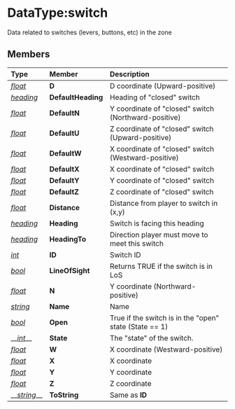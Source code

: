# DataType:switch

Data related to switches (levers, buttons, etc) in the zone

## Members

| **Type** | **Member** | **Description** |
| :--- | :--- | :--- |
| [_float_](datatype-float.md) | **D** | D coordinate (Upward-positive) |
| [_heading_](datatype-heading.md) | **DefaultHeading** | Heading of "closed" switch |
| [_float_](datatype-float.md) | **DefaultN** | Y coordinate of "closed" switch (Northward-positive) |
| [_float_](datatype-float.md) | **DefaultU** | Z coordinate of "closed" switch (Upward-positive) |
| [_float_](datatype-float.md) | **DefaultW** | X coordinate of "closed" switch (Westward-positive) |
| [_float_](datatype-float.md) | **DefaultX** | X coordinate of "closed" switch |
| [_float_](datatype-float.md) | **DefaultY** | Y coordinate of "closed" switch |
| [_float_](datatype-float.md) | **DefaultZ** | Z coordinate of "closed" switch |
| [_float_](datatype-float.md) | **Distance** | Distance from player to switch in (x,y) |
| [_heading_](datatype-heading.md) | **Heading** | Switch is facing this heading |
| [_heading_](datatype-heading.md) | **HeadingTo** | Direction player must move to meet this switch |
| [_int_](datatype-int.md) | **ID** | Switch ID |
| [_bool_](datatype-bool.md) | **LineOfSight** | Returns TRUE if the switch is in LoS |
| [_float_](datatype-float.md) | **N** | Y coordinate (Northward-positive) |
| [_string_](datatype-string.md) | **Name** | Name |
| [_bool_](datatype-bool.md) | **Open** | True if the switch is in the "open" state (State == 1) |
| \_\_[_int_](datatype-int.md)\_\_ | **State** | The "state" of the switch. |
| [_float_](datatype-float.md) | **W** | X coordinate (Westward-positive) |
| [_float_](datatype-float.md) | **X** | X coordinate |
| [_float_](datatype-float.md) | **Y** | Y coordinate |
| [_float_](datatype-float.md) | **Z** | Z coordinate |
| \_\_[_string_](datatype-string.md)\_\_ | **ToString** | Same as **ID** |


